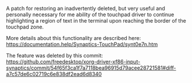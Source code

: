 A patch for restoring an inadvertently deleted, but very useful and personally necessary for me ability of the touchpad driver to continue highlighting a region of text in the terminal upon reaching the border of the touchpad zone.

More details about this functionality are described here:
https://documentation.help/Synaptics-TouchPad/synt0e7n.htm

The feature was deleted by this commit:
https://github.com/freedesktop/xorg-driver-xf86-input-synaptics/commit/54f65f3ca1f7a7118bea96915d79acee28721581#diff-a7c57de6c02719c6e838df2ead6d8340
